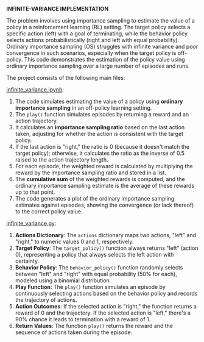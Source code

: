**INFINITE-VARIANCE IMPLEMENTATION**

The problem involves using importance sampling to estimate the value of a policy in a reinforcement learning (RL) setting. The target policy selects a specific action (left) with a goal of terminating, while the behavior policy selects actions probabilistically (right and left with equal probability). Ordinary importance sampling (OS) struggles with infinite variance and poor convergence in such scenarios, especially when the target policy is off-policy. This code demonstrates the estimation of the policy value using ordinary importance sampling over a large number of episodes and runs.

The project consists of the following main files:

[infinite_variance.ipynb](https://github.com/alinavirabyan/Reinforcment_Learning/blob/main/infinite-variance/notebooks/infinite_variance.ipynb):
1. The code simulates estimating the value of a policy using **ordinary importance sampling** in an off-policy learning setting.
2. The `play()` function simulates episodes by returning a reward and an action trajectory.
3. It calculates an **importance sampling ratio** based on the last action taken, adjusting for whether the action is consistent with the target policy.
4. If the last action is "right," the ratio is 0 (because it doesn't match the target policy); otherwise, it calculates the ratio as the inverse of 0.5 raised to the action trajectory length.
5. For each episode, the weighted reward is calculated by multiplying the reward by the importance sampling ratio and stored in a list.
6. The **cumulative sum** of the weighted rewards is computed, and the ordinary importance sampling estimate is the average of these rewards up to that point.
7. The code generates a plot of the ordinary importance sampling estimates against episodes, showing the convergence (or lack thereof) to the correct policy value.

[infinite_variance.py](https://github.com/alinavirabyan/Reinforcment_Learning/blob/main/infinite-variance/src/infinite_variance.py):
1. **Actions Dictionary**: The `actions` dictionary maps two actions, "left" and "right," to numeric values 0 and 1, respectively.
2. **Target Policy**: The `target_policy()` function always returns "left" (action 0), representing a policy that always selects the left action with certainty.
3. **Behavior Policy**: The `behavior_policy()` function randomly selects between "left" and "right" with equal probability (50% for each), modeled using a binomial distribution.
4. **Play Function**: The `play()` function simulates an episode by continuously selecting actions based on the behavior policy and records the trajectory of actions.
5. **Action Outcomes**: If the selected action is "right," the function returns a reward of 0 and the trajectory. If the selected action is "left," there's a 90% chance it leads to termination with a reward of 1.
6. **Return Values**: The function `play()` returns the reward and the sequence of actions taken during the episode.

